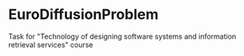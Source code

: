 # EuroDiffusionProblem
Task for "Technology of designing software systems and information retrieval services" course
